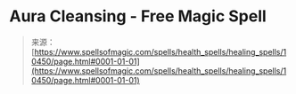 <!--yml
category: 未分类
date: 2024-06-12 18:47:05
-->

# Aura Cleansing - Free Magic Spell

> 来源：[https://www.spellsofmagic.com/spells/health_spells/healing_spells/10450/page.html#0001-01-01](https://www.spellsofmagic.com/spells/health_spells/healing_spells/10450/page.html#0001-01-01)